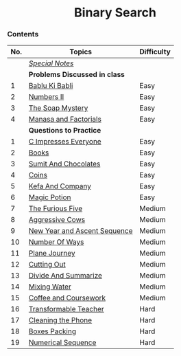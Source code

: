 <h1 align="center">
    Binary Search
 </h1>

 ### Contents  

 <!-- Comment -->
 
| No. | Topics | Difficulty|
| --- | --------- |--|
|    | [*Special Notes*](#special-notes-) |
|    | **Problems Discussed in class** |
|1   | [Bablu Ki Babli](https://www.hackerearth.com/practice/algorithms/searching/binary-search/practice-problems/algorithm/bablu-ki-babli-51f74021/) | Easy|
|2   | [Numbers II](https://www.hackerearth.com/practice/algorithms/searching/binary-search/practice-problems/algorithm/hp-and-numbers-ii-0115b16e/) | Easy|
|3   | [The Soap Mystery](https://www.hackerearth.com/practice/algorithms/searching/binary-search/practice-problems/algorithm/the-soap-mystery/description/) | Easy|
|4   | [Manasa and Factorials](https://www.hackerrank.com/challenges/manasa-and-factorials/problem) | Easy|
|    | **Questions to Practice** | 
|1   | [C Impresses Everyone](https://www.hackerearth.com/practice/algorithms/searching/binary-search/practice-problems/algorithm/c-impresses-everyone/) | Easy|
|2   | [Books](https://codeforces.com/contest/279/problem/B) | Easy|
|3   | [Sumit And Chocolates](https://www.hackerearth.com/practice/algorithms/searching/binary-search/practice-problems/algorithm/sumit-and-chocolates/) | Easy|
|4   | [Coins](https://www.hackerearth.com/practice/algorithms/searching/binary-search/practice-problems/algorithm/bags-of-coins-7b1d612c/) | Easy|
|5   | [Kefa And Company](https://codeforces.com/contest/580/problem/B) | Easy|
|6   | [Magic Potion](https://www.hackerearth.com/practice/algorithms/searching/binary-search/practice-problems/algorithm/magic-potion-d54349f9/) | Easy|
|7   | [The Furious Five](https://www.hackerearth.com/practice/algorithms/searching/binary-search/practice-problems/algorithm/the-furious-five-69521576/) | Medium|
|8   | [Aggressive Cows](https://www.spoj.com/problems/AGGRCOW/) | Medium|
|9   | [New Year and Ascent Sequence](https://codeforces.com/problemset/problem/1284/B) | Medium|
|10   | [Number Of Ways](https://codeforces.com/problemset/problem/466/C) | Medium|
|11   | [Plane Journey](https://www.hackerearth.com/practice/algorithms/searching/binary-search/practice-problems/algorithm/people-carrying-6dd467ed/) | Medium|
|12   | [Cutting Out](https://codeforces.com/problemset/problem/1077/D) | Medium|
|13   | [Divide And Summarize](https://codeforces.com/problemset/problem/1461/D) | Medium|
|14   | [Mixing Water](https://codeforces.com/problemset/problem/1359/C) | Medium|
|15   | [Coffee and Coursework](https://codeforces.com/problemset/problem/1118/D2) | Medium|
|16   | [Transformable Teacher](https://atcoder.jp/contests/abc181/tasks/abc181_e) | Hard|
|17   | [Cleaning the Phone](https://codeforces.com/problemset/problem/1475/D) | Hard|
|18   | [Boxes Packing](https://codeforces.com/problemset/problem/1066/D) | Hard|
|19   | [Numerical Sequence](https://codeforces.com/problemset/problem/1216/E1) | Hard|
